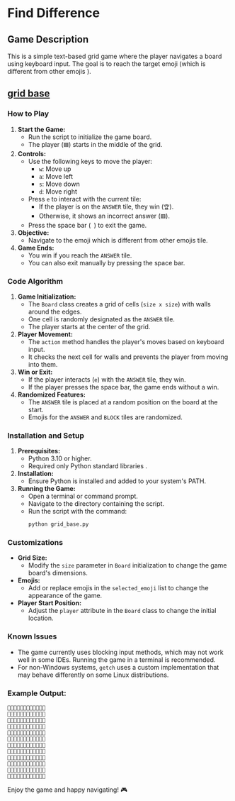 # Find Difference


## **Game Description**
This is a simple text-based grid game where the player navigates a board using keyboard input. The goal is to reach the target emoji (which is different from other emojis
).

## [grid base](./grid_base.py)

### **How to Play**
1. **Start the Game:**
   - Run the script to initialize the game board.
   - The player (`🟦`) starts in the middle of the grid.
2. **Controls:**
   - Use the following keys to move the player:
     - `w`: Move up
     - `a`: Move left
     - `s`: Move down
     - `d`: Move right
   - Press `e` to interact with the current tile:
     - If the player is on the `ANSWER` tile, they win (`🏆`).
     - Otherwise, it shows an incorrect answer (`🟥`).
   - Press the space bar (` `) to exit the game.
3. **Objective:**
   - Navigate to the emoji which is different from other emojis
 tile.
1. **Game Ends:**
   - You win if you reach the `ANSWER` tile.
   - You can also exit manually by pressing the space bar.



### **Code Algorithm**
1. **Game Initialization:**
   - The `Board` class creates a grid of cells (`size x size`) with walls around the edges.
   - One cell is randomly designated as the `ANSWER` tile.
   - The player starts at the center of the grid.
2. **Player Movement:**
   - The `action` method handles the player's moves based on keyboard input.
   - It checks the next cell for walls and prevents the player from moving into them.
3. **Win or Exit:**
   - If the player interacts (`e`) with the `ANSWER` tile, they win.
   - If the player presses the space bar, the game ends without a win.
4. **Randomized Features:**
   - The `ANSWER` tile is placed at a random position on the board at the start.
   - Emojis for the `ANSWER` and `BLOCK` tiles are randomized.



### **Installation and Setup**
1. **Prerequisites:**
   - Python 3.10 or higher.
   - Required only Python standard libraries .
2. **Installation:**
   - Ensure Python is installed and added to your system's PATH.
3. **Running the Game:**
   - Open a terminal or command prompt.
   - Navigate to the directory containing the script.
   - Run the script with the command:
     ```bash
     python grid_base.py
     ```



### **Customizations**
- **Grid Size:**
  - Modify the `size` parameter in `Board` initialization to change the game board's dimensions.
- **Emojis:**
  - Add or replace emojis in the `selected_emoji` list to change the appearance of the game.
- **Player Start Position:**
  - Adjust the `player` attribute in the `Board` class to change the initial location.




### **Known Issues**
- The game currently uses blocking input methods, which may not work well in some IDEs. Running the game in a terminal is recommended.
- For non-Windows systems, `getch` uses a custom implementation that may behave differently on some Linux distributions.



### Example Output:
```
🔹🔹🔹🔹🔹🔹🔹🔹🔹🔹🔹🔹
🔹🤪🤪🤪🤪🤪🤪🤪🤪🤪🤪🔹
🔹🤪🤪🤪🤪🤪🤪🤪🤪🤪🤪🔹
🔹🤪🤪🤪🤪🤪🤪🤪🤪🤪🤪🔹
🔹🤪🤪🤪🤪🤪🤪🤪🤪🤪🤪🔹
🔹🤪🤪🤪🤪😜🤪🤪🤪🤪🤪🔹
🔹🤪🤪🤪🤪🤪🤪🤪🤪🤪🤪🔹
🔹🤪🤪🤪🤪🤪🤪🤪🤪🤪🤪🔹
🔹🤪🤪🤪🤪🤪🤪🤪🤪🤪🤪🔹
🔹🤪🤪🤪🤪🤪🤪🤪🤪🤪🤪🔹
🔹🤪🤪🤪🤪🤪🤪🤪🤪🤪🤪🔹
🔹🔹🔹🔹🔹🔹🔹🔹🔹🔹🔹🔹
```

Enjoy the game and happy navigating! 🎮
